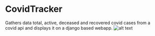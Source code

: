 # CovidTracker
Gathers data total, active, deceased and recovered covid cases from a covid api and displays it on a django based webapp.
![alt text](https://ibb.co/2MF3BVN)
